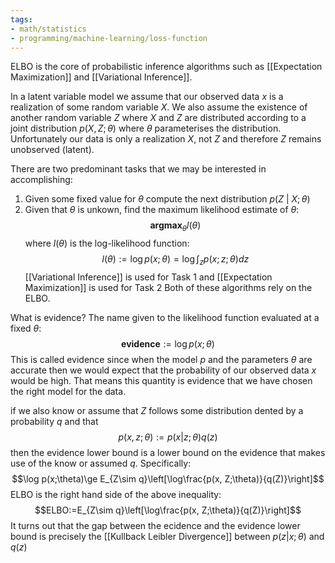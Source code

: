 ```yaml
---
tags:
- math/statistics
- programming/machine-learning/loss-function
---
```

ELBO is the core of probabilistic inference algorithms such as [[Expectation Maximization]] and [[Variational Inference]]. 

In a latent variable model we assume that our observed data $x$ is a realization of some random variable $X$. We also assume the existence of another random variable $Z$ where $X$ and $Z$ are distributed according to a joint distribution $p(X, Z;\theta)$  where $\theta$  parameterises the distribution. Unfortunately our data is only a realization $X$, not $Z$ and therefore $Z$ remains unobserved (latent).

There are two predominant tasks that we may be interested in accomplishing:
1. Given some fixed value for $\theta$ compute the next distribution $p(Z\ |\ X;\theta)$ 
2. Given that $\theta$ is unkown, find the maximum likelihood estimate of $\theta$: $$\textbf{argmax}_{\theta}l(\theta)$$
where $l(\theta)$ is the log-likelihood function:$$l(\theta):=\log p(x;\theta) = \log \int_z p(x;z;\theta) dz$$
[[Variational Inference]] is used for Task 1 and [[Expectation Maximization]] is used for Task 2 Both of these algorithms rely on the ELBO.


What is evidence? The name given to the likelihood function evaluated at a fixed $\theta$:$$\textbf{evidence} := \log p(x;\theta)$$
This is called evidence since when the model $p$ and the parameters $\theta$ are accurate then we would expect that the probability of our observed data $x$ would be high. That means this quantity is evidence that we have chosen the right model for the data.

if we also know or assume that $Z$ follows some distribution dented by a probability $q$ and that $$p(x,z;\theta):=p(x|z;\theta)q(z)$$ then the evidence lower bound is a lower bound on the evidence that makes use of the know or assumed $q$. Specifically:$$\log p(x;\theta)\ge E_{Z\sim q}\left[\log\frac{p(x, Z;\theta)}{q(Z)}\right]$$ ELBO is the right hand side of the above inequality:$$ELBO:=E_{Z\sim q}\left[\log\frac{p(x, Z;\theta)}{q(Z)}\right]$$
It turns out that the gap between the ecidence and the evidence lower bound is precisely the [[Kullback Leibler Divergence]] between $p(z | x;\theta)$ and $q(z)$